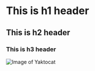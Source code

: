 # This is h1 header
## This is h2 header
### This is h3 header

![Image of Yaktocat](https://octodex.github.com/images/yaktocat.png)
